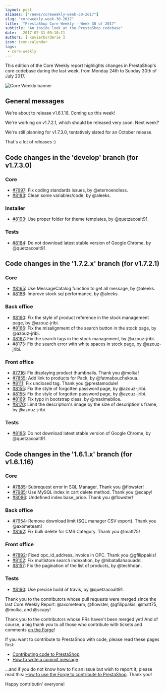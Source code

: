 ```yaml
---
layout: post
aliases: ["/news/coreweekly-week-30-2017"]
slug: "coreweekly-week-30-2017"
title:  "PrestaShop Core Weekly - Week 30 of 2017"
subtitle: "An inside look at the PrestaShop codebase"
date:   2017-07-31 09:10:11
authors: [ xavierborderie ]
icon: icon-calendar
tags:
 - core-weekly
---
```


This edition of the Core Weekly report highlights changes in PrestaShop's core codebase during the last week, from Monday 24th to Sunday 30th of July 2017.

![Core Weekly banner](/assets/images/2017/04/core_weekly_banner.jpg)


## General messages

We're about to release v1.6.1.16. Coming up this week!

We're working on v1.7.2.1, which should be released very soon. Next week?

We're still planning for v1.7.3.0, tentatively slated for an October release.

That's a lot of releases :)


## Code changes in the 'develop' branch (for v1.7.3.0)

### Core

* [#7997](https://github.com/PrestaShop/PrestaShop/pull/7997): Fix coding standards issues, by @eternoendless.
* [#8183](https://github.com/PrestaShop/PrestaShop/pull/8183): Clean some variables/code, by @aleeks.


### Installer

* [#8193](https://github.com/PrestaShop/PrestaShop/pull/8193): Use proper folder for theme templates, by @quetzacoalt91.


### Tests

* [#8184](https://github.com/PrestaShop/PrestaShop/pull/8184): Do not download latest stable version of Google Chrome, by @quetzacoalt91.


## Code changes in the '1.7.2.x' branch (for v1.7.2.1)

### Core

* [#8165](https://github.com/PrestaShop/PrestaShop/pull/8165): Use MessageCatalog function to get all message, by @aleeks.
* [#8186](https://github.com/PrestaShop/PrestaShop/pull/8186): Improve stock sql performance, by @aleeks.


### Back office

* [#8160](https://github.com/PrestaShop/PrestaShop/pull/8160): Fix the style of product reference in the stock management page, by  @azouz-jribi.
* [#8166](https://github.com/PrestaShop/PrestaShop/pull/8166): Fix the misalignment of the search button in the stock page, by @azouz-jribi.
* [#8167](https://github.com/PrestaShop/PrestaShop/pull/8167): Fix the search tags in the stock management, by @azouz-jribi.
* [#8173](https://github.com/PrestaShop/PrestaShop/pull/8173): Fix the search error with white spaces in stock page, by @azouz-jribi.


### Front office

* [#7716](https://github.com/PrestaShop/PrestaShop/pull/7716): Fix displaying product thumbnails. Thank you @molka!
* [#7855](https://github.com/PrestaShop/PrestaShop/pull/7855): Add link to products for Pack, by @fatmabouchekoua.
* [#8111](https://github.com/PrestaShop/PrestaShop/pull/8111): Fix unclosed tag. Thank you @prestamodule!
* [#8155](https://github.com/PrestaShop/PrestaShop/pull/8155): Fix the style of forgotten password page, by @azouz-jribi.
* [#8155](https://github.com/PrestaShop/PrestaShop/pull/8155): Fix the style of forgotten password page, by @azouz-jribi.
* [#8169](https://github.com/PrestaShop/PrestaShop/pull/8169): Fix typo in bootstrap class, by @maximebiloe.
* [#8170](https://github.com/PrestaShop/PrestaShop/pull/8170): Limit the description's image by the size of description's frame, by @azouz-jribi.

### Tests

* [#8185](https://github.com/PrestaShop/PrestaShop/pull/8185): Do not download latest stable version of Google Chrome, by @quetzacoalt91.


## Code changes in the '1.6.1.x' branch (for v1.6.1.16)

### Core

* [#7885](https://github.com/PrestaShop/PrestaShop/pull/7885): Subrequest error in SQL Manager. Thank you @flowster!
* [#7985](https://github.com/PrestaShop/PrestaShop/pull/7985): Use MySQL index in cart delete method. Thank you @scapy!
* [#8086](https://github.com/PrestaShop/PrestaShop/pull/8086): Undefined index base_price. Thank you @flowster!


### Back office

* [#7954](https://github.com/PrestaShop/PrestaShop/pull/7954): Remove download limit (SQL manager CSV export). Thank you @axometeam!
* [#8162](https://github.com/PrestaShop/PrestaShop/pull/8162): Fix bulk delete for CMS Category. Thank you @matt75!


### Front office

* [#7892](https://github.com/PrestaShop/PrestaShop/pull/7892): Fixed opc_id_address_invoice in OPC. Thank you @gfilippakis!
* [#8102](https://github.com/PrestaShop/PrestaShop/pull/8102): Fix multistore search indexation, by @hibatallahaouadni.
* [#8157](https://github.com/PrestaShop/PrestaShop/pull/8157): Fix the pagination of the list of products, by @techhdan.


### Tests

* [#8190](https://github.com/PrestaShop/PrestaShop/pull/8190): Use precise build of travis, by @quetzacoalt91.


Thank you to the contributors whose pull requests were merged since the last Core Weekly Report: @axometeam, @flowster, @gfilippakis, @matt75, @molka, and @scapy!

Thank you to the contributors whose PRs haven't been merged yet! And of course, a big thank you to all those who contribute with tickets and comments [on the Forge](http://forge.prestashop.com/)!

If you want to contribute to PrestaShop with code, please read these pages first:

 * [Contributing code to PrestaShop](http://doc.prestashop.com/display/PS16/Contributing+code+to+PrestaShop)
 * [How to write a commit message](http://doc.prestashop.com/display/PS16/How+to+write+a+commit+message)

...and if you do not know how to fix an issue but wish to report it, please read this: [How to use the Forge to contribute to PrestaShop](http://doc.prestashop.com/display/PS16/How+to+use+the+Forge+to+contribute+to+PrestaShop). Thank you!

Happy contributin' everyone!

